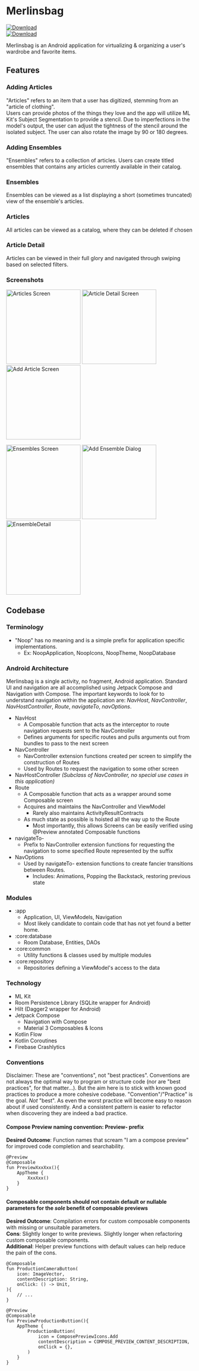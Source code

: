 # Merlinsbag

<a href="https://play.google.com/apps/internaltest/4701048209300859521"><img alt="Download" src="https://raw.githubusercontent.com/Lucodivo/RepoSampleImages/master/Merlinsbag/logo/merlin_logo_96x96_rounded.png"></a><br>
<a href="https://play.google.com/apps/internaltest/4701048209300859521"><img alt="Download" src="https://img.shields.io/badge/Google%20Play-%20?logo=googleplay&amp;color=grey"></a>

Merlinsbag is an Android application for virtualizing & organizing a user's wardrobe and favorite items.

## Features

### Adding Articles
"Articles" refers to an item that a user has digitized, stemming from an "article of clothing".  
Users can provide photos of the things they love and the app will utilize ML Kit's Subject Segmentation to provide a stencil. Due to imperfections in the model's output, the user can adjust the tightness of the stencil around the isolated subject. The user can also rotate the image by 90 or 180 degrees.

### Adding Ensembles

"Ensembles" refers to a collection of articles.
Users can create titled ensembles that contains any articles currently available in their catalog.

### Ensembles
Ensembles can be viewed as a list displaying a short (sometimes truncated) view of the ensemble's articles.

### Articles
All articles can be viewed as a catalog, where they can be deleted if chosen

### Article Detail
Articles can be viewed in their full glory and navigated through swiping based on selected filters.

### Screenshots

<p float="left">
  <img src="https://raw.githubusercontent.com/Lucodivo/RepoSampleImages/master/Merlinsbag/Articles.jpg" alt="Articles Screen" width="200"/>
  <img src="https://raw.githubusercontent.com/Lucodivo/RepoSampleImages/master/Merlinsbag/ArticleDetail.jpg" alt="Article Detail Screen" width="200"/>
  <img src="https://raw.githubusercontent.com/Lucodivo/RepoSampleImages/master/Merlinsbag/AddArticle.jpg" alt="Add Article Screen" width="200"/><br>
</p>
<p float="left">
  <img src="https://raw.githubusercontent.com/Lucodivo/RepoSampleImages/master/Merlinsbag/Ensembles.jpg" alt="Ensembles Screen" width="200"/>
  <img src="https://raw.githubusercontent.com/Lucodivo/RepoSampleImages/master/Merlinsbag/AddEnsemble.jpg" alt="Add Ensemble Dialog" width="200"/>
  <img src="https://raw.githubusercontent.com/Lucodivo/RepoSampleImages/master/Merlinsbag/EnsembleDetail.jpg" alt="EnsembleDetail" width="200"/>
</p>

## Codebase

### Terminology

- "Noop" has no meaning and is a simple prefix for application specific implementations.
  - Ex: NoopApplication, NoopIcons, NoopTheme, NoopDatabase

### Android Architecture

Merlinsbag is a single activity, no fragment, Android application. Standard UI and navigation are all accomplished using
Jetpack Compose and Navigation with Compose. The important keywords to look for to understand navigation within the application
 are: *NavHost*, *NavController*, *NavHostController*, *Route*, *navigateTo*, *navOptions*.

- NavHost
  - A Composable function that acts as the interceptor to route navigation requests sent to the NavController
  - Defines arguments for specific routes and pulls arguments out from bundles to pass to the next screen
- NavController
  - NavController extension functions created per screen to simplify the construction of Routes
  - Used by Routes to request the navigation to some other screen
- NavHostController *(Subclass of NavController, no special use cases in this application)*
- Route
  - A Composable function that acts as a wrapper around some Composable screen
  - Acquires and maintains the NavController and ViewModel
    - Rarely also maintains ActivityResultContracts
  - As much state as possible is hoisted all the way up to the Route 
    - Most importantly, this allows Screens can be easily verified using @Preview annotated Composable functions
- navigateTo-
  - Prefix to NavController extension functions for requesting the navigation to some specified Route represented by the suffix
- NavOptions
  - Used by navigateTo- extension functions to create fancier transitions between Routes.
    - Includes: Animations, Popping the Backstack, restoring previous state

### Modules

- :app
  - Application, UI, ViewModels, Navigation
  - Most likely candidate to contain code that has not yet found a better home.
- :core:database
  - Room Database, Entities, DAOs
- :core:common
  - Utility functions & classes used by multiple modules
- :core:repository
  - Repositories defining a ViewModel's access to the data

### Technology

- ML Kit
- Room Persistence Library (SQLite wrapper for Android)
- Hilt (Dagger2 wrapper for Android)
- Jetpack Compose
  - Navigation with Compose
  - Material 3 Composables & Icons
- Kotlin Flow
- Kotlin Coroutines
- Firebase Crashlytics

### Conventions

Disclaimer: These are "conventions", not "best practices". Conventions are not always the optimal way
to program or structure code (nor are "best practices", for that matter...). But the aim here is to stick
with known good practices to produce a more cohesive codebase. "Convention"/"Practice" is the goal. *Not* "best".
As even the worst practice will become easy to reason about if used consistently. And a consistent pattern is 
easier to refactor when discovering they are indeed a bad practice.

#### Compose Preview naming convention: Preview- prefix

**Desired Outcome**: Function names that scream "I am a compose preview" for improved code completion and searchability. 
```
@Preview
@Composable
fun PreviewXxxXxx(){
    AppTheme {
        XxxXxx()
    }
}
```

#### Composable components should not contain default or nullable parameters for the *sole* benefit of composable previews
**Desired Outcome**: Compilation errors for custom composable components with missing or unsuitable parameters.  
**Cons**: Slightly longer to write previews. Slightly longer when refactoring custom composable components.  
**Additional**: Helper preview functions with default values can help reduce the pain of the cons.

```
@Composable
fun ProductionCameraButton(
    icon: ImageVector,
    contentDescription: String,
    onClick: () -> Unit,
){
    // ...
}

@Preview
@Composable
fun PreviewProductionButtion(){
    AppTheme {
        ProductionButtion(
            icon = ComposePreviewIcons.Add
            contentDescription = COMPOSE_PREVIEW_CONTENT_DESCRIPTION,
            onClick = {},
        )
    }
}
```